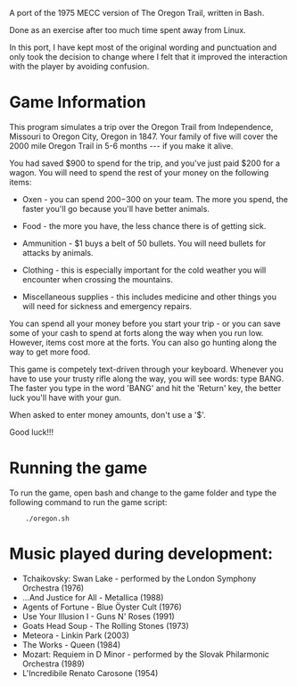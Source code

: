 A port of the 1975 MECC version of The Oregon Trail, written in Bash.

Done as an exercise after too much time spent away from Linux.

In this port, I have kept most of the original wording and punctuation and only took the decision to change where I felt that it improved the interaction with the player by avoiding confusion.

# Game Information
This program simulates a trip over the Oregon Trail from
Independence, Missouri to Oregon City, Oregon in 1847.
Your family of five will cover the 2000 mile Oregon Trail
in 5-6 months --- if you make it alive.

You had saved $900 to spend for the trip, and you've just
paid $200 for a wagon.
You will need to spend the rest of your money on the
following items:

- Oxen - you can spend $200-$300 on your team.
The more you spend, the faster you'll go
because you'll have better animals.

- Food - the more you have, the less chance there
is of getting sick.

- Ammunition - $1 buys a belt of 50 bullets.
You will need bullets for attacks by animals.

- Clothing - this is especially important for the cold
weather you will encounter when crossing
the mountains.

- Miscellaneous supplies - this includes medicine and
other things you will need for sickness
and emergency repairs.

You can spend all your money before you start your trip -
or you can save some of your cash to spend at forts along
the way when you run low.  However, items cost more at
the forts.  You can also go hunting along the way to get
more food.

This game is competely text-driven through your keyboard.
Whenever you have to use your trusty rifle along the way,
you will see words: type BANG.  The faster you type
in the word 'BANG' and hit the 'Return' key, the better
luck you'll have with your gun.

When asked to enter money amounts, don't use a '$'.

Good luck!!!

# Running the game
To run the game, open bash and change to the game folder and type the following command to run the game script:

```
    ./oregon.sh
```

# Music played during development:
- Tchaikovsky: Swan Lake - performed by the London Symphony Orchestra (1976)
- ...And Justice for All - Metallica (1988)
- Agents of Fortune - Blue Öyster Cult (1976)
- Use Your Illusion I - Guns N' Roses (1991)
- Goats Head Soup - The Rolling Stones (1973)
- Meteora - Linkin Park (2003)
- The Works - Queen (1984)
- Mozart: Requiem in D Minor - performed by the Slovak Philarmonic Orchestra (1989)
- L'Incredibile Renato Carosone (1954)
